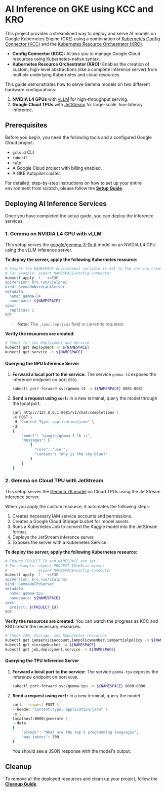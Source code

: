 # AI Inference on GKE using KCC and KRO

This project provides a streamlined way to deploy and serve AI models on Google Kubernetes Engine (GKE) using a combination of [Kubernetes Config Connector (KCC)](https://cloud.google.com/config-connector/docs/overview) and the [Kubernetes Resource Orchestrator (KRO)](https://kro.run/).

- **Config Connector (KCC):** Allows you to manage Google Cloud resources using Kubernetes-native syntax.
- **Kubernetes Resource Orchestrator (KRO):** Enables the creation of custom, high-level abstractions (like a complete inference server) from multiple underlying Kubernetes and cloud resources.

This guide demonstrates how to serve Gemma models on two different hardware configurations:
1.  **NVIDIA L4 GPUs** with [vLLM](https://docs.vllm.ai/en/latest/) for high-throughput serving.
2.  **Google Cloud TPUs** with [JetStream](https://github.com/google/jetstream-pytorch) for large-scale, low-latency inference.

## Prerequisites

Before you begin, you need the following tools and a configured Google Cloud project:
- `gcloud` CLI
- `kubectl`
- `helm`
- A Google Cloud project with billing enabled.
- A GKE Autopilot cluster.

For detailed, step-by-step instructions on how to set up your entire environment from scratch, please follow the **[Setup Guide](SETUP.md)**.

## Deploying AI Inference Services

Once you have completed the setup guide, you can deploy the inference services.

### 1. Gemma on NVIDIA L4 GPU with vLLM

This setup serves the [google/gemma-3-1b-it](https://huggingface.co/google/gemma-3-1b-it) model on an NVIDIA L4 GPU using the vLLM inference server.

**To deploy the server, apply the following Kubernetes resource:**

```bash
# Ensure the NAMESPACE environment variable is set to the one you created during setup.
# For example: export NAMESPACE=config-connector
kubectl apply -f - <<EOF
apiVersion: kro.run/v1alpha1
kind: GemmaOnNvidiaL4Server
metadata:
  name: gemma-l4
  namespace: ${NAMESPACE}
spec:
  replicas: 1
EOF
```
> **Note:** The `.spec.replicas` field is currently required.

**Verify the resources are created:**
```bash
# Check for the Deployment and Service
kubectl get deployment -n ${NAMESPACE}
kubectl get service -n ${NAMESPACE}
```

#### Querying the GPU Inference Server

1.  **Forward a local port to the service:**
    The service `gemma-l4` exposes the inference endpoint on port `8081`.

    ```bash
    kubectl port-forward svc/gemma-l4 -n ${NAMESPACE} 8081:8081
    ```

2.  **Send a request using `curl`:**
    In a new terminal, query the model through the local port.

    ```bash
    curl http://127.0.0.1:8081/v1/chat/completions \
    -X POST \
    -H "Content-Type: application/json" \
    -d 
    {
        "model": "google/gemma-3-1b-it",
        "messages": [
            {
              "role": "user",
              "content": "Why is the sky blue?"
            }
        ]
    }
    ```

### 2. Gemma on Cloud TPU with JetStream

This setup serves the [Gemma 7B model](https://www.kaggle.com/models/google/gemma) on Cloud TPUs using the JetStream inference server.

When you apply the custom resource, it automates the following steps:
1.  Creates necessary IAM service accounts and permissions.
2.  Creates a Google Cloud Storage bucket for model assets.
3.  Runs a Kubernetes Job to convert the Kaggle model into the JetStream format.
4.  Deploys the JetStream inference server.
5.  Exposes the server with a Kubernetes Service.

**To deploy the server, apply the following Kubernetes resource:**

```bash
# Ensure PROJECT_ID and NAMESPACE are set.
# For example: export PROJECT_ID=k8sai-myuser
#              export NAMESPACE=config-connector
kubectl apply -f - <<EOF
apiVersion: kro.run/v1alpha1
kind: GemmaOnTPUServer
metadata:
  name: gemma-tpu
  namespace: ${NAMESPACE}
spec:
  project: ${PROJECT_ID}
EOF
```

**Verify the resources are created:**
You can watch the progress as KCC and KRO create the necessary resources.
```bash
# Check IAM, Storage, and Kubernetes resources
kubectl get iamserviceaccount,iampolicymember,iampartialpolicy -n ${NAMESPACE}
kubectl get storagebucket -n ${NAMESPACE}
kubectl get job,deployment,service -n ${NAMESPACE}
```

#### Querying the TPU Inference Server

1.  **Forward a local port to the service:**
    The service `gemma-tpu` exposes the inference endpoint on port `8000`.

    ```bash
    kubectl port-forward svc/gemma-tpu -n ${NAMESPACE} 8000:8000
    ```

2.  **Send a request using `curl`:**
    In a new terminal, query the model.

    ```bash
    curl --request POST \
    --header "Content-type: application/json" \
    -s \
    localhost:8000/generate \
    --data 
    {
        "prompt": "What are the top 5 programming languages",
        "max_tokens": 200
    }
    ```

    You should see a JSON response with the model's output.

## Cleanup

To remove all the deployed resources and clean up your project, follow the **[Cleanup Guide](SETUP.md#7-cleanup)**.